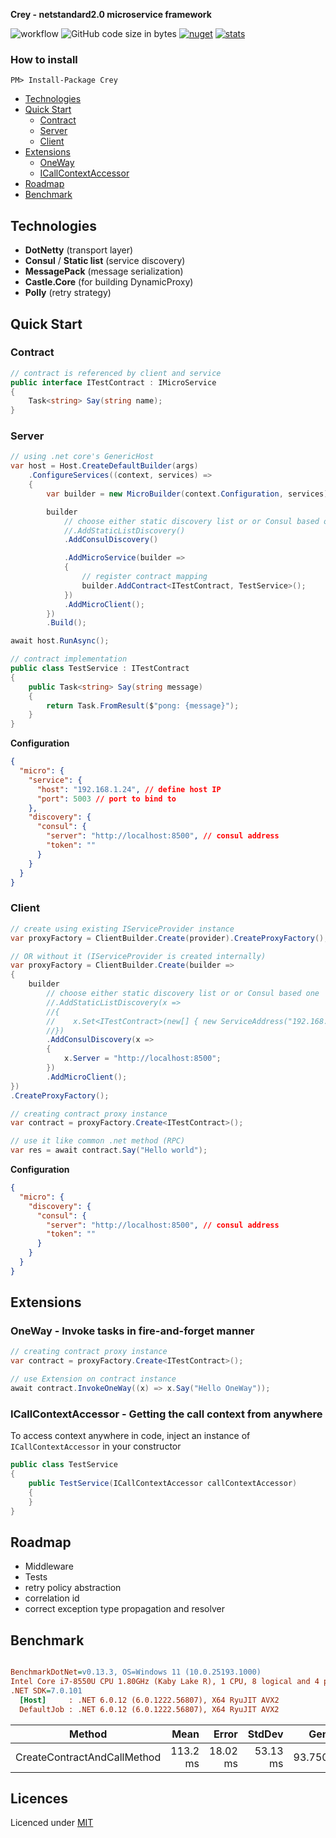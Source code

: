 **Crey - netstandard2.0 microservice framework**

![workflow](https://img.shields.io/github/actions/workflow/status/vermilion/Crey/build-and-publish.yml) ![GitHub code size in bytes](https://img.shields.io/github/languages/code-size/vermilion/Crey?style=flat-square) [![nuget](https://img.shields.io/nuget/v/Crey.svg?style=flat-square)](https://www.nuget.org/packages/Crey) [![stats](https://img.shields.io/nuget/dt/Crey.svg?style=flat-square)](https://www.nuget.org/stats/packages/Crey?groupby=Version)  

### How to install

```code
PM> Install-Package Crey
```

- [Technologies](#technologies)
- [Quick Start](#quick-start)
  - [Contract](#contract)
  - [Server](#server)
  - [Client](#client)
- [Extensions](#extensions)
  - [OneWay](#oneway---invoke-tasks-in-fire-and-forget-manner)
  - [ICallContextAccessor](#icallcontextaccessor---getting-the-call-context-from-anywhere)
- [Roadmap](#roadmap)
- [Benchmark](#benchmark)

## Technologies
- **DotNetty** (transport layer)
- **Consul** / **Static list** (service discovery)
- **MessagePack** (message serialization)
- **Castle.Core** (for building DynamicProxy)
- **Polly** (retry strategy)

## Quick Start

### Contract
``` c#
// contract is referenced by client and service
public interface ITestContract : IMicroService
{
    Task<string> Say(string name);
}
```
### Server
``` c#
// using .net core's GenericHost
var host = Host.CreateDefaultBuilder(args)
    .ConfigureServices((context, services) =>
    {
        var builder = new MicroBuilder(context.Configuration, services);

        builder
            // choose either static discovery list or or Consul based one
            //.AddStaticListDiscovery()
            .AddConsulDiscovery()

            .AddMicroService(builder =>
            {
                // register contract mapping
                builder.AddContract<ITestContract, TestService>();
            })
            .AddMicroClient();
        })
        .Build();

await host.RunAsync();

// contract implementation
public class TestService : ITestContract
{
    public Task<string> Say(string message)
    {
        return Task.FromResult($"pong: {message}");
    }
}
```
**Configuration**
```json
{
  "micro": {
    "service": {
      "host": "192.168.1.24", // define host IP
      "port": 5003 // port to bind to
    },
    "discovery": {
      "consul": {
        "server": "http://localhost:8500", // consul address
        "token": ""
      }
    }
  }
}

```

### Client
``` c#
// create using existing IServiceProvider instance
var proxyFactory = ClientBuilder.Create(provider).CreateProxyFactory();

// OR without it (IServiceProvider is created internally)
var proxyFactory = ClientBuilder.Create(builder =>
{
    builder
        // choose either static discovery list or or Consul based one
        //.AddStaticListDiscovery(x =>
        //{
        //    x.Set<ITestContract>(new[] { new ServiceAddress("192.168.1.24", 5003) });
        //})
        .AddConsulDiscovery(x =>
        {
            x.Server = "http://localhost:8500";
        })
        .AddMicroClient();
})
.CreateProxyFactory();

// creating contract proxy instance
var contract = proxyFactory.Create<ITestContract>();

// use it like common .net method (RPC)
var res = await contract.Say("Hello world");
```

**Configuration**
```json
{
  "micro": {
    "discovery": {
      "consul": {
        "server": "http://localhost:8500", // consul address
        "token": ""
      }
    }
  }
}
```

## Extensions

### OneWay - Invoke tasks in fire-and-forget manner

```csharp
// creating contract proxy instance
var contract = proxyFactory.Create<ITestContract>();

// use Extension on contract instance
await contract.InvokeOneWay((x) => x.Say("Hello OneWay"));
```

### ICallContextAccessor - Getting the call context from anywhere

To access context anywhere in code, inject an instance of `ICallContextAccessor` in your constructor

```csharp
public class TestService
{
    public TestService(ICallContextAccessor callContextAccessor)
    {
    }
}
```

## Roadmap
- Middleware
- Tests
- retry policy abstraction
- correlation id
- correct exception type propagation and resolver

## Benchmark

``` ini

BenchmarkDotNet=v0.13.3, OS=Windows 11 (10.0.25193.1000)
Intel Core i7-8550U CPU 1.80GHz (Kaby Lake R), 1 CPU, 8 logical and 4 physical cores
.NET SDK=7.0.101
  [Host]     : .NET 6.0.12 (6.0.1222.56807), X64 RyuJIT AVX2
  DefaultJob : .NET 6.0.12 (6.0.1222.56807), X64 RyuJIT AVX2


```
| Method                      |     Mean |    Error |   StdDev |    Gen0 |    Gen1 | Allocated |
| --------------------------- | -------: | -------: | -------: | ------: | ------: | --------: |
| CreateContractAndCallMethod | 113.2 ms | 18.02 ms | 53.13 ms | 93.7500 | 31.2500 | 491.28 KB |

## Licences

Licenced under [MIT](LICENSE)